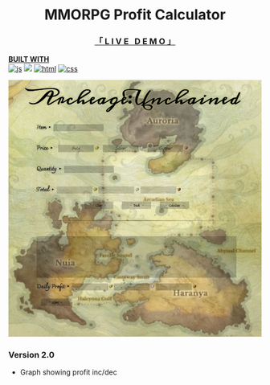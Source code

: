 <h1 align="center">MMORPG Profit Calculator</h1>
<h3 align="center"> 
<a href="https://xerilius.github.io/mmorpg-profit-calculator/">「 L I V E &nbsp; D E M O 」</a>
</h3>

<b><ins>BUILT WITH</ins></b>  
<a href="https://developer.mozilla.org/en-US/docs/Web/JavaScript">
  <img alt="js" src="https://icongr.am/devicon/javascript-original.svg?size=50"></a> 
<a href="https://jquery.com/">
<img src="https://icongr.am/devicon/jquery-original.svg?size=50"></a>
<a href="https://developer.mozilla.org/en-US/docs/Web/Guide/HTML/HTML5">
  <img alt="html" src="https://icongr.am/devicon/html5-original-wordmark.svg?size=60"></a>
<a href="https://developer.mozilla.org/en-US/docs/Web/CSS">
  <img alt="css" src="https://icongr.am/devicon/css3-original-wordmark.svg?size=60"></a>


![Calculator](static/img/calculator.JPG)  

### Version 2.0 
* Graph showing profit inc/dec
